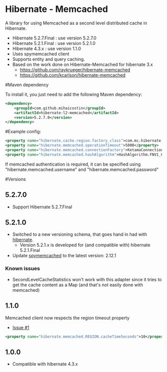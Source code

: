 # Hibernate - Memcached
A library for using Memcached as a second level distributed cache in Hibernate.

  * Hibernate 5.2.7.Final   : use version 5.2.7.0
  * Hibernate 5.2.1.Final   : use version 5.2.1.0
  * Hibernate 4.3.x         : use version 1.1.0
  * Uses spymemcached client
  * Supports entity and query caching.
  * Based on the work done on Hibernate-Memcached for hibernate 3.x
      * https://github.com/raykrueger/hibernate-memcached
      * https://github.com/kcarlson/hibernate-memcached

#Maven dependency

To install it, you just need to add the following Maven dependency:

```xml
<dependency>
    <groupId>com.github.mihaicostin</groupId>
    <artifactId>hibernate-l2-memcached</artifactId>
    <version>5.2.7.0</version>
</dependency>
```

#Example config:

```xml
<property name="hibernate.cache.region.factory_class">com.mc.hibernate.memcached.MemcachedRegionFactory</property>
<property name="hibernate.memcached.operationTimeout">5000</property>
<property name="hibernate.memcached.connectionFactory">KetamaConnectionFactory</property>
<property name="hibernate.memcached.hashAlgorithm">HashAlgorithm.FNV1_64_HASH</property>
```

If memcached authentication is required, it can be specified using "hibernate.memcached.username" and "hibernate.memcached.password"


#Versions

## 5.2.7.0
- Support Hibernate 5.2.7.Final

## 5.2.1.0

- Switched to a new versioning schema, that goes hand in had with [hibernate](http://hibernate.org/orm/).
    - Version 5.2.1.x is developed for (and compatible with) hibernate 5.2.1.Final
- Update [spymemcached](https://github.com/couchbase/spymemcached) to the latest version: 2.12.1


### Known issues
- SecondLevelCacheStatistics won't work with this adapter since it tries to get the cache content as a Map (and that's not easily done with memcached)

## 1.1.0

Memcached client now respects the region timeout property
 - [Issue #1](https://github.com/mihaicostin/hibernate-l2-memcached/issues/1)
```xml
<property name="hibernate.memcached.REGION.cacheTimeSeconds">10</property>
```

## 1.0.0
* Compatible with hibernate 4.3.x

